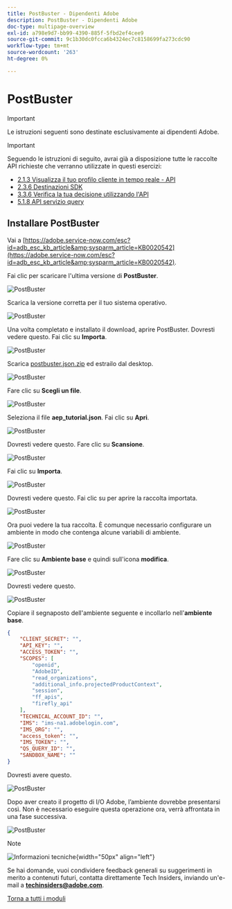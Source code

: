 ```yaml
---
title: PostBuster - Dipendenti Adobe
description: PostBuster - Dipendenti Adobe
doc-type: multipage-overview
exl-id: a798e9d7-bb99-4390-885f-5fbd2ef4cee9
source-git-commit: 9c1b30dc0fcca6b4324ec7c8158699fa273cdc90
workflow-type: tm+mt
source-wordcount: '263'
ht-degree: 0%

---
```


# PostBuster

>[!IMPORTANT]
>
>Le istruzioni seguenti sono destinate esclusivamente ai dipendenti Adobe.

>[!IMPORTANT]
>
>Seguendo le istruzioni di seguito, avrai già a disposizione tutte le raccolte API richieste che verranno utilizzate in questi esercizi:
>
>- [2.1.3 Visualizza il tuo profilo cliente in tempo reale - API](./modules/rtcdp-b2c/module2.1/ex3.md)
>- [2.3.6 Destinazioni SDK](./modules/rtcdp-b2c/module2.3/ex6.md)
>- [3.3.6 Verifica la tua decisione utilizzando l&#39;API](./modules/ajo-b2c/module3.3/ex6.md)
>- [5.1.8 API servizio query](./modules/datadistiller/module5.1/ex8.md)

## Installare PostBuster

Vai a [https://adobe.service-now.com/esc?id=adb_esc_kb_article&amp;sysparm_article=KB0020542](https://adobe.service-now.com/esc?id=adb_esc_kb_article&amp;sysparm_article=KB0020542).

Fai clic per scaricare l&#39;ultima versione di **PostBuster**.

![PostBuster](./assets/images/pb1.png)

Scarica la versione corretta per il tuo sistema operativo.

![PostBuster](./assets/images/pb2.png)

Una volta completato e installato il download, aprire PostBuster. Dovresti vedere questo. Fai clic su **Importa**.

![PostBuster](./assets/images/pb3.png)

Scarica [postbuster.json.zip](./assets/postman/postbuster.json.zip) ed estrailo dal desktop.

![PostBuster](./assets/images/pbpb.png)

Fare clic su **Scegli un file**.

![PostBuster](./assets/images/pb4.png)

Seleziona il file **aep_tutorial.json**. Fai clic su **Apri**.

![PostBuster](./assets/images/pb5.png)

Dovresti vedere questo. Fare clic su **Scansione**.

![PostBuster](./assets/images/pb6.png)

Fai clic su **Importa**.

![PostBuster](./assets/images/pb7.png)

Dovresti vedere questo. Fai clic su per aprire la raccolta importata.

![PostBuster](./assets/images/pb8.png)

Ora puoi vedere la tua raccolta. È comunque necessario configurare un ambiente in modo che contenga alcune variabili di ambiente.

![PostBuster](./assets/images/pb9.png)

Fare clic su **Ambiente base** e quindi sull&#39;icona **modifica**.

![PostBuster](./assets/images/pb10.png)

Dovresti vedere questo.

![PostBuster](./assets/images/pb11.png)

Copiare il segnaposto dell&#39;ambiente seguente e incollarlo nell&#39;**ambiente base**.

```json
{
	"CLIENT_SECRET": "",
	"API_KEY": "",
	"ACCESS_TOKEN": "",
	"SCOPES": [
		"openid",
		"AdobeID",
		"read_organizations",
		"additional_info.projectedProductContext",
		"session",
		"ff_apis",
		"firefly_api"
	],
	"TECHNICAL_ACCOUNT_ID": "",
	"IMS": "ims-na1.adobelogin.com",
	"IMS_ORG": "",
	"access_token": "",
	"IMS_TOKEN": "",
	"QS_QUERY_ID": "",
	"SANDBOX_NAME": ""
}
```

Dovresti avere questo.

![PostBuster](./assets/images/pb12.png)

Dopo aver creato il progetto di I/O Adobe, l’ambiente dovrebbe presentarsi così. Non è necessario eseguire questa operazione ora, verrà affrontata in una fase successiva.

![PostBuster](./assets/images/pb13.png)

>[!NOTE]
>
>![Informazioni tecniche](./assets/images/techinsiders.png){width="50px" align="left"}
>
>Se hai domande, vuoi condividere feedback generali su suggerimenti in merito a contenuti futuri, contatta direttamente Tech Insiders, inviando un&#39;e-mail a **techinsiders@adobe.com**.

[Torna a tutti i moduli](./overview.md)
